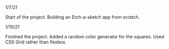 1/7/21

Start of the project. Building an Etch-a-sketch app from scratch. 

1/10/21

Finished the project. Added a random color generator for the squares. Used CSS Grid rather than flexbox. 